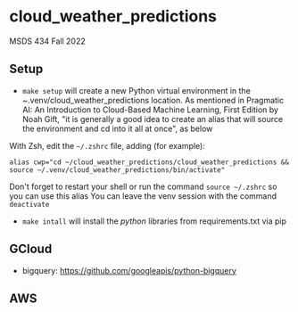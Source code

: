 # cloud_weather_predictions
MSDS 434 Fall 2022

## Setup
* `make setup` will create a new Python virtual environment in the ~.venv/cloud_weather_predictions location. As mentioned in Pragmatic AI: An Introduction to Cloud-Based Machine 
Learning, First Edition by Noah Gift, "it is generally a good idea to create an alias that will source the environment and cd into it all at once", as below 

With Zsh, edit the `~/.zshrc` file, adding (for example):
```
alias cwp="cd ~/cloud_weather_predictions/cloud_weather_predictions && source ~/.venv/cloud_weather_predictions/bin/activate"
```
Don't forget to restart your shell or run the command `source ~/.zshrc` so you can use this alias
You can leave the venv session with the command `deactivate`

* `make intall` will install the _python_ libraries from requirements.txt via pip

## GCloud
* bigquery: https://github.com/googleapis/python-bigquery

## AWS
